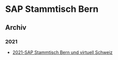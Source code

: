 # SAP Stammtisch Bern

## Archiv

### 2021

- [2021-SAP Stammtisch Bern und virtuell Schweiz](2021.md)
